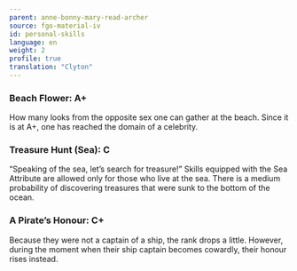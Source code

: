 ```yaml
---
parent: anne-bonny-mary-read-archer
source: fgo-material-iv
id: personal-skills
language: en
weight: 2
profile: true
translation: "Clyton"
---
```


### Beach Flower: A+

How many looks from the opposite sex one can gather at the beach.
Since it is at A+, one has reached the domain of a celebrity.

### Treasure Hunt (Sea): C

“Speaking of the sea, let’s search for treasure!”
Skills equipped with the Sea Attribute are allowed only for those who live at the sea.
There is a medium probability of discovering treasures that were sunk to the bottom of the ocean.

### A Pirate’s Honour: C+

Because they were not a captain of a ship, the rank drops a little. However, during the moment when their ship captain becomes cowardly, their honour rises instead.

